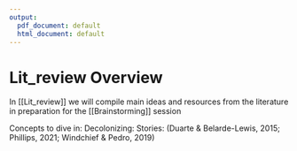 ```yaml
---
output:
  pdf_document: default
  html_document: default
---
```

# Lit_review Overview
In [[Lit_review]] we will compile main ideas and resources from the literature in preparation for the [[Brainstorming]] session 

Concepts to dive in: 
Decolonizing: 
 Stories: (Duarte & Belarde-Lewis, 2015; Phillips, 2021; Windchief & Pedro, 2019)
